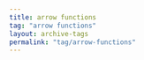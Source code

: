 ```yaml
---
title: arrow functions
tag: "arrow functions"
layout: archive-tags
permalink: "tag/arrow-functions"
---
```

